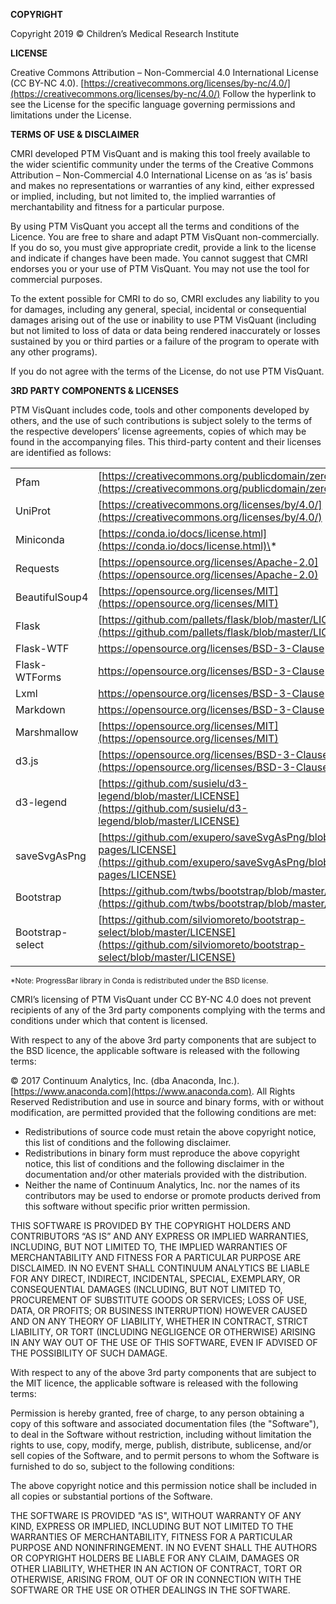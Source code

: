 **COPYRIGHT**

Copyright 2019 &copy; Children’s Medical Research Institute

**LICENSE**

Creative Commons Attribution – Non-Commercial 4.0 International License (CC BY-NC 4.0). [https://creativecommons.org/licenses/by-nc/4.0/](https://creativecommons.org/licenses/by-nc/4.0/) Follow the hyperlink to see the License for the specific language governing permissions and limitations under the License.

**TERMS OF USE & DISCLAIMER**

CMRI developed PTM VisQuant and is making this tool freely available to the wider scientific community under the terms of the Creative Commons Attribution – Non-Commercial 4.0 International License on as ‘as is’ basis and makes no representations or warranties of any kind, either expressed or implied, including, but not limited to, the implied warranties of merchantability and fitness for a particular purpose.

By using PTM VisQuant you accept all the terms and conditions of the Licence. You are free to share and adapt PTM VisQuant non-commercially. If you do so, you must give appropriate credit, provide a link to the license and indicate if changes have been made. You cannot suggest that CMRI endorses you or your use of PTM VisQuant. You may not use the tool for commercial purposes.

To the extent possible for CMRI to do so, CMRI excludes any liability to you for damages, including any general, special, incidental or consequential damages arising out of the use or inability to use PTM VisQuant (including but not limited to loss of data or data being rendered inaccurately or losses sustained by you or third parties or a failure of the program to operate with any other programs).

If you do not agree with the terms of the License, do not use PTM VisQuant.

**3RD PARTY COMPONENTS & LICENSES**

PTM VisQuant includes code, tools and other components developed by others, and the use of such contributions is subject solely to the terms of the respective developers’ license agreements, copies of which may be found in the accompanying files. This third-party content and their licenses are identified as follows:

|                  |                                                                                                                                              |
| :--------------- | :------------------------------------------------------------------------------------------------------------------------------------------- |
| Pfam             | [https://creativecommons.org/publicdomain/zero/1.0/](https://creativecommons.org/publicdomain/zero/1.0/)                                     |
| UniProt          | [https://creativecommons.org/licenses/by/4.0/](https://creativecommons.org/licenses/by/4.0/)                                                 |
| Miniconda        | [https://conda.io/docs/license.html](https://conda.io/docs/license.html)\*                                                                   |
| Requests         | [https://opensource.org/licenses/Apache-2.0](https://opensource.org/licenses/Apache-2.0)                                                     |
| BeautifulSoup4   | [https://opensource.org/licenses/MIT](https://opensource.org/licenses/MIT)                                                                   |
| Flask            | [https://github.com/pallets/flask/blob/master/LICENSE](https://github.com/pallets/flask/blob/master/LICENSE)                                 |
| Flask-WTF        | [https://opensource.org/licenses/BSD-3-Clause ](https://opensource.org/licenses/BSD-3-Clause)                                                |
| Flask-WTForms    | [https://opensource.org/licenses/BSD-3-Clause ](https://opensource.org/licenses/BSD-3-Clause)                                                |
| Lxml             | [https://opensource.org/licenses/BSD-3-Clause ](https://opensource.org/licenses/BSD-3-Clause)                                                |
| Markdown         | [https://opensource.org/licenses/BSD-3-Clause ](https://opensource.org/licenses/BSD-3-Clause)                                                |
| Marshmallow      | [https://opensource.org/licenses/MIT](https://opensource.org/licenses/MIT)                                                                   |
| d3.js            | [https://opensource.org/licenses/BSD-3-Clause](https://opensource.org/licenses/BSD-3-Clause)                                                 |
| d3-legend        | [https://github.com/susielu/d3-legend/blob/master/LICENSE](https://github.com/susielu/d3-legend/blob/master/LICENSE)                         |
| saveSvgAsPng     | [https://github.com/exupero/saveSvgAsPng/blob/gh-pages/LICENSE](https://github.com/exupero/saveSvgAsPng/blob/gh-pages/LICENSE)               |
| Bootstrap        | [https://github.com/twbs/bootstrap/blob/master/LICENSE](https://github.com/twbs/bootstrap/blob/master/LICENSE)                               |
| Bootstrap-select | [https://github.com/silviomoreto/bootstrap-select/blob/master/LICENSE](https://github.com/silviomoreto/bootstrap-select/blob/master/LICENSE) |

<small>\*Note: ProgressBar library in Conda is redistributed under the BSD license.</small>

CMRI’s licensing of PTM VisQuant under CC BY-NC 4.0 does not prevent recipients of any of the 3rd party components complying with the terms and conditions under which that content is licensed.

With respect to any of the above 3rd party components that are subject to the BSD licence, the applicable software is released with the following terms:

&copy; 2017 Continuum Analytics, Inc. (dba Anaconda, Inc.). [https://www.anaconda.com](https://www.anaconda.com). All Rights Reserved Redistribution and use in source and binary forms, with or without modification, are permitted provided that the following conditions are met:

- Redistributions of source code must retain the above copyright notice, this list of conditions and the following disclaimer.
- Redistributions in binary form must reproduce the above copyright notice, this list of conditions and the following disclaimer in the documentation and/or other materials provided with the distribution.
- Neither the name of Continuum Analytics, Inc. nor the names of its contributors may be used to endorse or promote products derived from this software without specific prior written permission.

THIS SOFTWARE IS PROVIDED BY THE COPYRIGHT HOLDERS AND CONTRIBUTORS “AS IS” AND ANY EXPRESS OR IMPLIED WARRANTIES, INCLUDING, BUT NOT LIMITED TO, THE IMPLIED WARRANTIES OF MERCHANTABILITY AND FITNESS FOR A PARTICULAR PURPOSE ARE DISCLAIMED. IN NO EVENT SHALL CONTINUUM ANALYTICS BE LIABLE FOR ANY DIRECT, INDIRECT, INCIDENTAL, SPECIAL, EXEMPLARY, OR CONSEQUENTIAL DAMAGES (INCLUDING, BUT NOT LIMITED TO, PROCUREMENT OF SUBSTITUTE GOODS OR SERVICES; LOSS OF USE, DATA, OR PROFITS; OR BUSINESS INTERRUPTION) HOWEVER CAUSED AND ON ANY THEORY OF LIABILITY, WHETHER IN CONTRACT, STRICT LIABILITY, OR TORT (INCLUDING NEGLIGENCE OR OTHERWISE) ARISING IN ANY WAY OUT OF THE USE OF THIS SOFTWARE, EVEN IF ADVISED OF THE POSSIBILITY OF SUCH DAMAGE.

With respect to any of the above 3rd party components that are subject to the MIT licence, the applicable software is released with the following terms:

Permission is hereby granted, free of charge, to any person obtaining a copy of this software and associated documentation files (the "Software"), to deal in the Software without restriction, including without limitation the rights to use, copy, modify, merge, publish, distribute, sublicense, and/or sell copies of the Software, and to permit persons to whom the Software is furnished to do so, subject to the following conditions:

The above copyright notice and this permission notice shall be included in all copies or substantial portions of the Software.

THE SOFTWARE IS PROVIDED "AS IS", WITHOUT WARRANTY OF ANY KIND, EXPRESS OR IMPLIED, INCLUDING BUT NOT LIMITED TO THE WARRANTIES OF MERCHANTABILITY, FITNESS FOR A PARTICULAR PURPOSE AND NONINFRINGEMENT. IN NO EVENT SHALL THE AUTHORS OR COPYRIGHT HOLDERS BE LIABLE FOR ANY CLAIM, DAMAGES OR OTHER LIABILITY, WHETHER IN AN ACTION OF CONTRACT, TORT OR OTHERWISE, ARISING FROM, OUT OF OR IN CONNECTION WITH THE SOFTWARE OR THE USE OR OTHER DEALINGS IN THE SOFTWARE.
